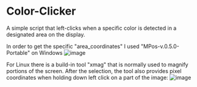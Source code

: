 # Color-Clicker
A simple script that left-clicks when a specific color is detected in a designated area on the display.

In order to get the specific "area_coordinates" I used "MPos-v.0.5.0-Portable" on Windows
![image](https://github.com/maxirs8/Color-Clicker/assets/92797908/358f3c4a-1963-4054-ab9c-1cc208e15ba7)

For Linux there is a build-in tool "xmag" that is normally used to magnify portions of the screen. After the selection, the tool also provides pixel coordinates when holding down left click on a part of the image:
![image](https://github.com/maxirs8/Color-Clicker/assets/92797908/190f5df2-3c46-4473-91ca-30ec9955423d)

